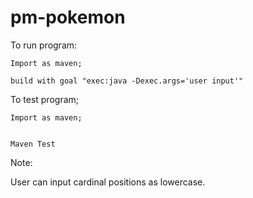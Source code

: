# pm-pokemon

To run program:

	Import as maven;
	
	build with goal "exec:java -Dexec.args='user input'"

To test program;

	Import as maven;
	
	
	Maven Test

Note:

User can input cardinal positions as lowercase.
